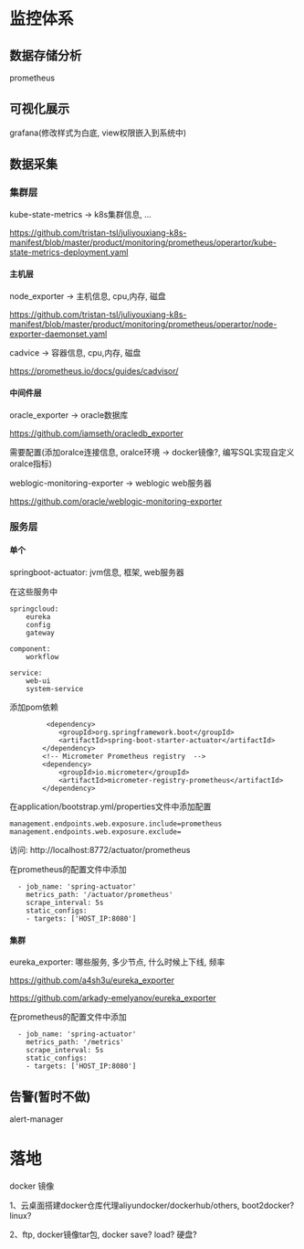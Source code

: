 # 监控体系

## 数据存储分析

prometheus

## 可视化展示

grafana(修改样式为白底, view权限嵌入到系统中)

## 数据采集

### 集群层

kube-state-metrics		-> k8s集群信息, ...

https://github.com/tristan-tsl/juliyouxiang-k8s-manifest/blob/master/product/monitoring/prometheus/operartor/kube-state-metrics-deployment.yaml

#### 主机层

node_exporter 			-> 主机信息, cpu,内存, 磁盘

https://github.com/tristan-tsl/juliyouxiang-k8s-manifest/blob/master/product/monitoring/prometheus/operartor/node-exporter-daemonset.yaml

cadvice							-> 容器信息, cpu,内存, 磁盘

https://prometheus.io/docs/guides/cadvisor/

#### 中间件层

oracle_exporter								-> oracle数据库

https://github.com/iamseth/oracledb_exporter

需要配置(添加oralce连接信息, oralce环境 -> docker镜像?, 编写SQL实现自定义oralce指标)

weblogic-monitoring-exporter	   -> weblogic web服务器

https://github.com/oracle/weblogic-monitoring-exporter

### 服务层

#### 单个

springboot-actuator: jvm信息, 框架, web服务器

在这些服务中

```
springcloud:
	eureka
	config
	gateway

component:
	workflow

service:
	web-ui
	system-service
```

添加pom依赖

```
		 <dependency>
            <groupId>org.springframework.boot</groupId>
            <artifactId>spring-boot-starter-actuator</artifactId>
        </dependency>
		<!-- Micrometer Prometheus registry  -->
		<dependency>
			<groupId>io.micrometer</groupId>
			<artifactId>micrometer-registry-prometheus</artifactId>
		</dependency>
```

在application/bootstrap.yml/properties文件中添加配置

```
management.endpoints.web.exposure.include=prometheus
management.endpoints.web.exposure.exclude=
```

访问: http://localhost:8772/actuator/prometheus

在prometheus的配置文件中添加

```
  - job_name: 'spring-actuator'
    metrics_path: '/actuator/prometheus'
    scrape_interval: 5s
    static_configs:
    - targets: ['HOST_IP:8080']
```

#### 集群

eureka_exporter: 哪些服务, 多少节点, 什么时候上下线, 频率

https://github.com/a4sh3u/eureka_exporter

https://github.com/arkady-emelyanov/eureka_exporter

在prometheus的配置文件中添加

```
  - job_name: 'spring-actuator'
    metrics_path: '/metrics'
    scrape_interval: 5s
    static_configs:
    - targets: ['HOST_IP:8080']
```



## 告警(暂时不做)

alert-manager



# 落地

docker 镜像

1、云桌面搭建docker仓库代理aliyundocker/dockerhub/others, boot2docker? linux?

2、ftp, docker镜像tar包, docker save? load? 硬盘?

